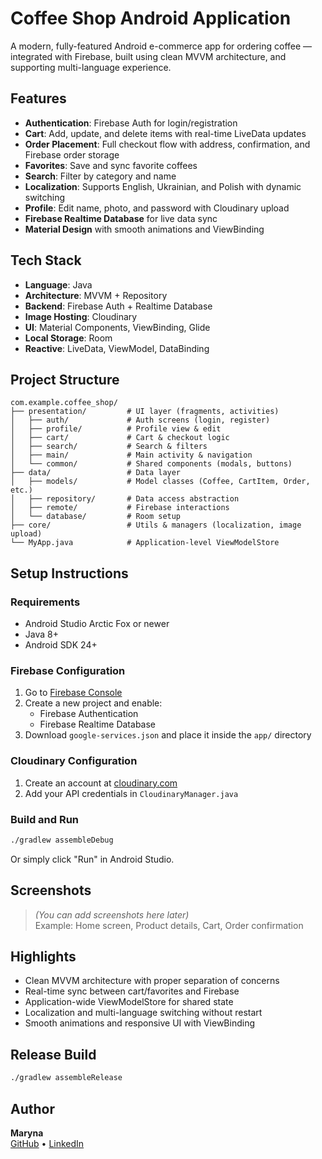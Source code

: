 # Coffee Shop Android Application

A modern, fully-featured Android e-commerce app for ordering coffee — integrated with Firebase, built using clean MVVM architecture, and supporting multi-language experience.

##  Features

- **Authentication**: Firebase Auth for login/registration
- **Cart**: Add, update, and delete items with real-time LiveData updates
- **Order Placement**: Full checkout flow with address, confirmation, and Firebase order storage
- **Favorites**: Save and sync favorite coffees
- **Search**: Filter by category and name
- **Localization**: Supports English, Ukrainian, and Polish with dynamic switching
- **Profile**: Edit name, photo, and password with Cloudinary upload
- **Firebase Realtime Database** for live data sync
- **Material Design** with smooth animations and ViewBinding

## Tech Stack

- **Language**: Java
- **Architecture**: MVVM + Repository
- **Backend**: Firebase Auth + Realtime Database
- **Image Hosting**: Cloudinary
- **UI**: Material Components, ViewBinding, Glide
- **Local Storage**: Room
- **Reactive**: LiveData, ViewModel, DataBinding

## Project Structure

```
com.example.coffee_shop/
├── presentation/         # UI layer (fragments, activities)
│   ├── auth/             # Auth screens (login, register)
│   ├── profile/          # Profile view & edit
│   ├── cart/             # Cart & checkout logic
│   ├── search/           # Search & filters
│   ├── main/             # Main activity & navigation
│   └── common/           # Shared components (modals, buttons)
├── data/                 # Data layer
│   ├── models/           # Model classes (Coffee, CartItem, Order, etc.)
│   ├── repository/       # Data access abstraction
│   ├── remote/           # Firebase interactions
│   └── database/         # Room setup
├── core/                 # Utils & managers (localization, image upload)
└── MyApp.java            # Application-level ViewModelStore
```

## Setup Instructions

### Requirements

- Android Studio Arctic Fox or newer
- Java 8+
- Android SDK 24+

### Firebase Configuration

1. Go to [Firebase Console](https://console.firebase.google.com/)
2. Create a new project and enable:
   - Firebase Authentication
   - Firebase Realtime Database
3. Download `google-services.json` and place it inside the `app/` directory

### Cloudinary Configuration

1. Create an account at [cloudinary.com](https://cloudinary.com)
2. Add your API credentials in `CloudinaryManager.java`

### Build and Run

```bash
./gradlew assembleDebug
```

Or simply click "Run" in Android Studio.

## Screenshots

> *(You can add screenshots here later)*  
> Example: Home screen, Product details, Cart, Order confirmation

## Highlights

- Clean MVVM architecture with proper separation of concerns
- Real-time sync between cart/favorites and Firebase
- Application-wide ViewModelStore for shared state
- Localization and multi-language switching without restart
- Smooth animations and responsive UI with ViewBinding

## Release Build

```bash
./gradlew assembleRelease
```

## Author

**Maryna**  
[GitHub](https://github.com/MarynaRina) • [LinkedIn](https://linkedin.com/in/MarynaRina)


